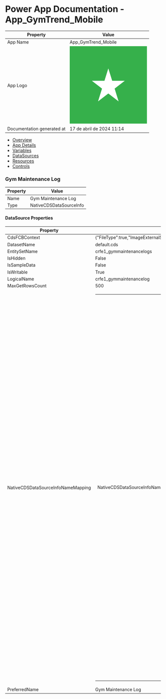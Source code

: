 ﻿# Power App Documentation \- App\_GymTrend\_Mobile

| Property                   | Value                                   |
| -------------------------- | --------------------------------------- |
| App Name                   | App\_GymTrend\_Mobile                   |
| App Logo                   | ![App Logo](resources/applogoSmall.png) |
| Documentation generated at | 17 de abril de 2024 11:14               |

- [Overview](index-App_GymTrend_Mobile.md)
- [App Details](appdetails-App_GymTrend_Mobile.md)
- [Variables](variables-App_GymTrend_Mobile.md)
- [DataSources](datasources-App_GymTrend_Mobile.md)
- [Resources](resources-App_GymTrend_Mobile.md)
- [Controls](controls-App_GymTrend_Mobile.md)

### Gym Maintenance Log

| Property | Value                   |
| -------- | ----------------------- |
| Name     | Gym Maintenance Log     |
| Type     | NativeCDSDataSourceInfo |

#### DataSource Properties

| Property                           | Value                                                                                                                                                                                                                                                                                                                                                                                                                                                                                                                                                                                                                                                                                                                                                                                                                                                                                                                                                                                                                                                                                                                                                                                                                                                                                                                                                                                                                                                                                                                                                                                                                                                                                                                                                                                                                                                                                                                                                                                                                                                                                                                                                          |
| ---------------------------------- | -------------------------------------------------------------------------------------------------------------------------------------------------------------------------------------------------------------------------------------------------------------------------------------------------------------------------------------------------------------------------------------------------------------------------------------------------------------------------------------------------------------------------------------------------------------------------------------------------------------------------------------------------------------------------------------------------------------------------------------------------------------------------------------------------------------------------------------------------------------------------------------------------------------------------------------------------------------------------------------------------------------------------------------------------------------------------------------------------------------------------------------------------------------------------------------------------------------------------------------------------------------------------------------------------------------------------------------------------------------------------------------------------------------------------------------------------------------------------------------------------------------------------------------------------------------------------------------------------------------------------------------------------------------------------------------------------------------------------------------------------------------------------------------------------------------------------------------------------------------------------------------------------------------------------------------------------------------------------------------------------------------------------------------------------------------------------------------------------------------------------------------------------------------- |
| CdsFCBContext                      | {"FileType":true,"ImageExternalStorage":true}                                                                                                                                                                                                                                                                                                                                                                                                                                                                                                                                                                                                                                                                                                                                                                                                                                                                                                                                                                                                                                                                                                                                                                                                                                                                                                                                                                                                                                                                                                                                                                                                                                                                                                                                                                                                                                                                                                                                                                                                                                                                                                                  |
| DatasetName                        | default.cds                                                                                                                                                                                                                                                                                                                                                                                                                                                                                                                                                                                                                                                                                                                                                                                                                                                                                                                                                                                                                                                                                                                                                                                                                                                                                                                                                                                                                                                                                                                                                                                                                                                                                                                                                                                                                                                                                                                                                                                                                                                                                                                                                    |
| EntitySetName                      | crfe1\_gymmaintenancelogs                                                                                                                                                                                                                                                                                                                                                                                                                                                                                                                                                                                                                                                                                                                                                                                                                                                                                                                                                                                                                                                                                                                                                                                                                                                                                                                                                                                                                                                                                                                                                                                                                                                                                                                                                                                                                                                                                                                                                                                                                                                                                                                                      |
| IsHidden                           | False                                                                                                                                                                                                                                                                                                                                                                                                                                                                                                                                                                                                                                                                                                                                                                                                                                                                                                                                                                                                                                                                                                                                                                                                                                                                                                                                                                                                                                                                                                                                                                                                                                                                                                                                                                                                                                                                                                                                                                                                                                                                                                                                                          |
| IsSampleData                       | False                                                                                                                                                                                                                                                                                                                                                                                                                                                                                                                                                                                                                                                                                                                                                                                                                                                                                                                                                                                                                                                                                                                                                                                                                                                                                                                                                                                                                                                                                                                                                                                                                                                                                                                                                                                                                                                                                                                                                                                                                                                                                                                                                          |
| IsWritable                         | True                                                                                                                                                                                                                                                                                                                                                                                                                                                                                                                                                                                                                                                                                                                                                                                                                                                                                                                                                                                                                                                                                                                                                                                                                                                                                                                                                                                                                                                                                                                                                                                                                                                                                                                                                                                                                                                                                                                                                                                                                                                                                                                                                           |
| LogicalName                        | crfe1\_gymmaintenancelog                                                                                                                                                                                                                                                                                                                                                                                                                                                                                                                                                                                                                                                                                                                                                                                                                                                                                                                                                                                                                                                                                                                                                                                                                                                                                                                                                                                                                                                                                                                                                                                                                                                                                                                                                                                                                                                                                                                                                                                                                                                                                                                                       |
| MaxGetRowsCount                    | 500                                                                                                                                                                                                                                                                                                                                                                                                                                                                                                                                                                                                                                                                                                                                                                                                                                                                                                                                                                                                                                                                                                                                                                                                                                                                                                                                                                                                                                                                                                                                                                                                                                                                                                                                                                                                                                                                                                                                                                                                                                                                                                                                                            |
| NativeCDSDataSourceInfoNameMapping | <table><tr><td>NativeCDSDataSourceInfoNameMapping</td><td><table><tr><td>crfe1_gymmaintenancelog_ProcessSession</td><td>Sessões de Processo</td></tr><tr><td>versionnumber</td><td>Número da Versão</td></tr><tr><td>statuscode</td><td>Razão do Estado</td></tr><tr><td>utcconversiontimezonecode</td><td>Código de Fuso Horário da Conversão UTC</td></tr><tr><td>crfe1_gymmaintenancelogid</td><td>Gym Maintenance Log</td></tr><tr><td>crfe1_gymmaintenancelog_PrincipalObjectAttributeAccesses</td><td>Partilha de Campos</td></tr><tr><td>crfe1_checkitems</td><td>Local</td></tr><tr><td>modifiedon</td><td>Modificado Em</td></tr><tr><td>modifiedby</td><td>Modificado Por</td></tr><tr><td>modifiedonbehalfby</td><td>Modificado Por (Delegado)</td></tr><tr><td>statecode</td><td>Estado</td></tr><tr><td>crfe1_gymmaintenancelog_BulkDeleteFailures</td><td>Falhas de Eliminação em Massa</td></tr><tr><td>crfe1_id</td><td>id</td></tr><tr><td>crfe1_photohas</td><td>PhotoHas</td></tr><tr><td>crfe1_equipmentname</td><td>Itens_Check</td></tr><tr><td>createdon</td><td>Criado Em</td></tr><tr><td>createdonbehalfby</td><td>Criado Por (Delegado)</td></tr><tr><td>timezoneruleversionnumber</td><td>Número de Versão da Regra de Fuso Horário</td></tr><tr><td>crfe1_gymmaintenancelog_AsyncOperations</td><td>Tarefas de Sistema</td></tr><tr><td>overriddencreatedon</td><td>Registo Criado Em</td></tr><tr><td>_ownerid_value</td><td>Proprietário</td></tr><tr><td>owningteam</td><td>Equipa Proprietária</td></tr><tr><td>importsequencenumber</td><td>Número de Sequência da Importação</td></tr><tr><td>crfe1_searchid</td><td>Search_ID</td></tr><tr><td>crfe1_hasphoto</td><td>HasPhoto</td></tr><tr><td>crfe1_gymmaintenancelog_SyncErrors</td><td>Erros de Sincronização</td></tr><tr><td>owningbusinessunit</td><td>Unidade de Negócio Proprietária</td></tr><tr><td>createdby</td><td>Criado Por</td></tr><tr><td>owninguser</td><td>Utilizador Proprietário</td></tr><tr><td>crfe1_gymmaintenancelog_MailboxTrackingFolders</td><td>Pastas de Monitorização Automática da Caixa de Correio</td></tr></table></td></tr></table> |
| PreferredName                      | Gym Maintenance Log                                                                                                                                                                                                                                                                                                                                                                                                                                                                                                                                                                                                                                                                                                                                                                                                                                                                                                                                                                                                                                                                                                                                                                                                                                                                                                                                                                                                                                                                                                                                                                                                                                                                                                                                                                                                                                                                                                                                                                                                                                                                                                                                            |

